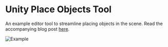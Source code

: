 # Unity Place Objects Tool
An example editor tool to streamline placing objects in the scene. Read the accompanying blog post [here](https://bronsonzgeb.com/index.php/2021/08/08/unity-editor-tools-the-place-objects-tool/).

![Example](https://github.com/bzgeb/PlaceObjectsTool/blob/main/Screenshots/PlaceObjectsTool.png)
